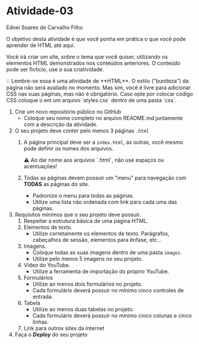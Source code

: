 # Atividade-03

Ednei Soares de Carvalho Filho 

O objetivo desta atividade é que você ponha em prática o que você pode aprender de HTML até aqui. 

Você irá criar um site, sobre o tema que você quiser, utilizando os elementos HTML demonstrados nos conteúdos anteriores. O conteúdo pode ser fictício, use a sua criatividade. 

<aside>
💡 Lembre-se essa é uma atividade de **HTML**. O estilo ("buniteza") da página não será avaliado no momento. Mas sim, você é livre para adicionar CSS nas suas páginas, mas não é obrigatório. Caso opte por colocar código CSS coloque o em um arquivo `styles.css` dentro de uma pasta `css`.

</aside>

1. Crie um novo repositório público no GitHub
    - Coloque seu nome completo no arquivo README.md juntamente com a descrição da atividade.
2. O seu projeto deve conter pelo menos 3 páginas `.html`
    1. A página principal deve ser a  `index.html`, as outras, você mesmo pode definir os nomes dos arquivos.
        
        <aside>
        ⚠️ Ao dar nome aos arquivos `.html`, não use espaços ou acentuações!
        
        </aside>
        
    2. Todas as páginas devem possuir um "menu" para navegação com **TODAS** as páginas do site.
        - Padronize o menu para todas as páginas.
        - Utilize uma lista não ordenada com link para cada uma das páginas.
3. Requisitos mínimos que o seu projeto deve possuir.
    1. Respeitar a estrutura básica de uma página HTML.
    2. Elementos de texto.
        - Utilize corretamente os elementos de texto. Parágrafos, cabeçalhos de sessão, elementos para ênfase, etc…
    3. Imagens.
        - Coloque todas as suas imagens dentro de uma pasta `images`.
        - Utilize pelo menos 5 imagens no seu projeto.
    4. Vídeo do YouTube.
        - Utilize a ferramenta de importação do próprio YouTube.
    5. Formulários
        - Utilize ao menos dois formulários no projeto.
        - Cada formulário deverá possuir no mínimo cinco controles de entrada.
    6. Tabela
        - Utilize ao menos duas tabelas no projeto.
        - Cada formulário deverá possuir no mínimo cinco colunas e cinco linhas.
    7. Link para outros sites da internet
4. Faça o ***Deploy*** do seu projeto

